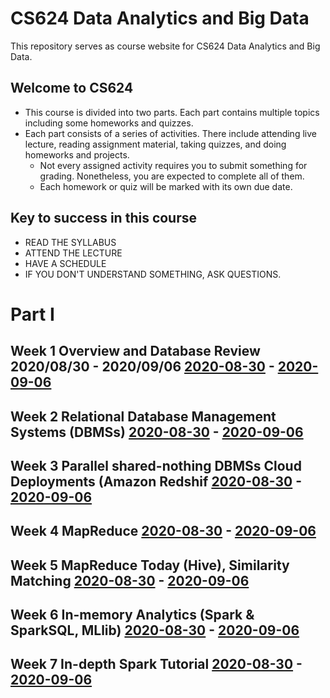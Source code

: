 # CS624 Data Analytics and Big Data

This repository serves as course website for CS624 Data Analytics and Big Data. 

## Welcome to CS624
 * This course is divided into two parts. Each part contains multiple topics including some homeworks and quizzes.
 * Each part consists of a series of activities. There include attending live lecture, reading assignment material, taking quizzes, and doing homeworks and projects.
    * Not every assigned activity requires you to submit something for grading. Nonetheless, you are expected to complete all of them. 
    * Each homework or quiz will be marked with its own due date. 
    
## Key to success in this course
 * READ THE SYLLABUS
 * ATTEND THE LECTURE
 * HAVE A SCHEDULE
 * IF YOU DON'T UNDERSTAND SOMETHING, ASK QUESTIONS.
 


# Part I 
## Week 1 Overview and Database Review 2020/08/30 - 2020/09/06 [2020-08-30](date:) - [2020-09-06](enddate:)

## Week 2 Relational Database Management Systems (DBMSs) [2020-08-30](date:) - [2020-09-06](enddate:)

## Week 3 Parallel shared-nothing DBMSs Cloud Deployments (Amazon Redshif [2020-08-30](date:) - [2020-09-06](enddate:)

## Week 4 MapReduce [2020-08-30](date:) - [2020-09-06](enddate:)

## Week 5 MapReduce Today (Hive), Similarity Matching [2020-08-30](date:) - [2020-09-06](enddate:)

## Week 6 In-memory Analytics (Spark & SparkSQL, MLlib) [2020-08-30](date:) - [2020-09-06](enddate:)

## Week 7 In-depth Spark Tutorial [2020-08-30](date:) - [2020-09-06](enddate:)

<!---
# Part II

## Week 8 Advertising on the Web [2020-08-30](date:) - [2020-09-06](enddate:)

## Week 9 Clustering, Invited Talk [2020-08-30](date:) - [2020-09-06](enddate:)

## Week 10 Dimensionality Reduction [2020-08-30](date:) - [2020-09-06](enddate:)

## Week 11 Large-Scale Machine Learning [2020-08-30](date:) - [2020-09-06](enddate:)

## Week 12 Recommendation Systems [2020-08-30](date:) - [2020-09-06](enddate:)

## Week 13 Social-Network Graphs Mining, Invited Talk [2020-08-30](date:) - [2020-09-06](enddate:)

## Week 14 Mining Data Streams [2020-08-30](date:) - [2020-09-06](enddate:)

## Week 15 Final Review and Final project presentation [2020-08-30](date:) - [2020-09-06](enddate:)

-->
